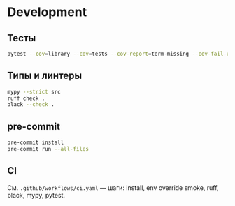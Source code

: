 # Development

## Тесты

```bash
pytest --cov=library --cov=tests --cov-report=term-missing --cov-fail-under=90
```

## Типы и линтеры

```bash
mypy --strict src
ruff check .
black --check .
```

## pre-commit

```bash
pre-commit install
pre-commit run --all-files
```

## CI

См. `.github/workflows/ci.yaml` — шаги: install, env override smoke, ruff, black, mypy, pytest.
